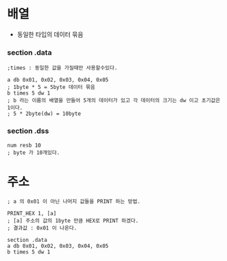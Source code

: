 # 배열 
- 동일한 타입의 데이터 묶음


### section .data
```Assembly
;times : 동일한 값을 가질때만 사용할수있다.

a db 0x01, 0x02, 0x03, 0x04, 0x05
; 1byte * 5 = 5byte 데이터 묶음 
b times 5 dw 1
; b 라는 이름의 배열을 만들어 5개의 데이터가 있고 각 데이터의 크기는 dw 이고 초기값은 1이다.
; 5 * 2byte(dw) = 10byte
```

### section .dss
```Assembly
num resb 10
; byte 가 10개있다.
```
# 주소

```Assembly
; a 의 0x01 이 아닌 나머지 값들을 PRINT 하는 방법.

PRINT_HEX 1, [a]
; [a] 주소의 값의 1byte 만큼 HEX로 PRINT 하겠다.
; 결과값 : 0x01 이 나온다.

section .data
a db 0x01, 0x02, 0x03, 0x04, 0x05
b times 5 dw 1

```
